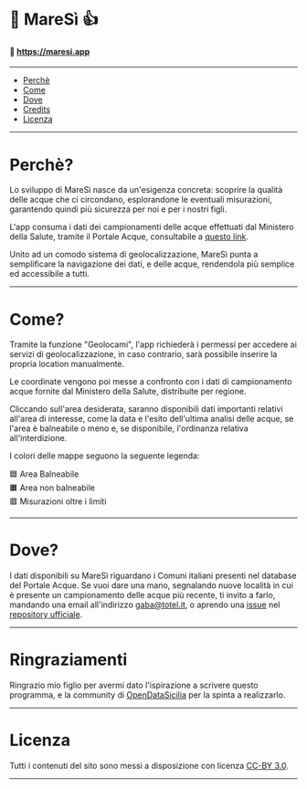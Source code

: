 # 🐬 MareSì 👍
#### 🌊 https://maresi.app

---

- [Perchè](#perchè)
- [Come](#come)
- [Dove](#dove)
- [Credits](#ringraziamenti)
- [Licenza](#licenza)

---

# Perchè?

Lo sviluppo di MareSì nasce da un'esigenza concreta: scoprire la qualità delle acque che ci circondano, esplorandone le eventuali misurazioni, garantendo quindi più sicurezza per noi e per i nostri figli.

L'app consuma i dati dei campionamenti delle acque effettuati dal Ministero della Salute, tramite il Portale Acque, consultabile a [questo link](https://www.portaleacque.salute.gov.it/PortaleAcquePubblico/).

Unito ad un comodo sistema di geolocalizzazione, MareSì punta a semplificare la navigazione dei dati, e delle acque, rendendola più semplice ed accessibile a tutti.

---

# Come?

Tramite la funzione "Geolocami", l'app richiederà i permessi per accedere ai servizi di geolocalizzazione, in caso contrario, sarà possibile inserire la propria location manualmente.

Le coordinate vengono poi messe a confronto con i dati di campionamento acque fornite dal Ministero della Salute, distribuite per regione.

Cliccando sull'area desiderata, saranno disponibili dati importanti relativi all'area di interesse, come la data e l'esito dell'ultima analisi delle acque, se l'area è balneabile o meno e, se disponibile, l'ordinanza relativa all'interdizione.  

I colori delle mappe seguono la seguente legenda:  

🟦 Area Balneabile  
🟧 Area non balneabile  
🟥 Misurazioni oltre i limiti


---

# Dove?

I dati disponibili su MareSì riguardano i Comuni italiani presenti nel database del Portale Acque. Se vuoi dare una mano, segnalando nuove località in cui è presente un campionamento delle acque più recente, ti invito a farlo, mandando una email all'indirizzo gaba@totel.it, o aprendo una [issue](https://github.com/gabacode/mareSi/issues) nel [repository ufficiale](https://github.com/gabacode/mareSi).

---

# Ringraziamenti

Ringrazio mio figlio per avermi dato l'ispirazione a scrivere questo programma, e la community di [OpenDataSicilia](http://opendatasicilia.it/) per la spinta a realizzarlo.

---

# Licenza

Tutti i contenuti del sito sono messi a disposizione con licenza [CC-BY 3.0](http://creativecommons.org/licenses/by/3.0/it/legalcode).

---
